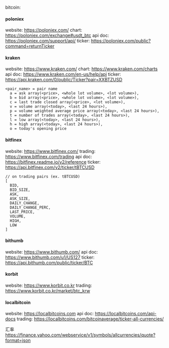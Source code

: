 


bitcoin:

#### poloniex

website: https://poloniex.com/
chart: https://poloniex.com/exchange#usdt_btc
api doc: https://poloniex.com/support/api/
ticker: https://poloniex.com/public?command=returnTicker

#### kraken

website: https://www.kraken.com/
chart: https://www.kraken.com/charts
api doc: https://www.kraken.com/en-us/help/api
ticker: https://api.kraken.com/0/public/Ticker?pair=XXBTZUSD

```
<pair_name> = pair name
  a = ask array(<price>, <whole lot volume>, <lot volume>),
  b = bid array(<price>, <whole lot volume>, <lot volume>),
  c = last trade closed array(<price>, <lot volume>),
  v = volume array(<today>, <last 24 hours>),
  p = volume weighted average price array(<today>, <last 24 hours>),
  t = number of trades array(<today>, <last 24 hours>),
  l = low array(<today>, <last 24 hours>),
  h = high array(<today>, <last 24 hours>),
  o = today's opening price
```

#### bitfinex

website: https://www.bitfinex.com/
trading: https://www.bitfinex.com/trading
api doc: https://bitfinex.readme.io/v2/reference
ticker: https://api.bitfinex.com/v2/ticker/tBTCUSD

```
// on trading pairs (ex. tBTCUSD)
[
  BID,
  BID_SIZE,
  ASK,
  ASK_SIZE,
  DAILY_CHANGE,
  DAILY_CHANGE_PERC,
  LAST_PRICE,
  VOLUME,
  HIGH,
  LOW
]
```

#### bithumb

website: https://www.bithumb.com/
api doc: https://www.bithumb.com/u1/US127
ticker: https://api.bithumb.com/public/ticker/BTC

#### korbit

website: https://www.korbit.co.kr
trading: https://www.korbit.co.kr/market/btc_krw

#### localbitcoin

website: https://localbitcoins.com
api doc: https://localbitcoins.com/api-docs
trading: https://localbitcoins.com/bitcoinaverage/ticker-all-currencies/

汇率 https://finance.yahoo.com/webservice/v1/symbols/allcurrencies/quote?format=json
